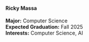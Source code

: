 #### Ricky Massa
**Major:** Computer Science<br>
**Expected Graduation:** Fall 2025<br>
**Interests:** Computer Science, AI<br>
